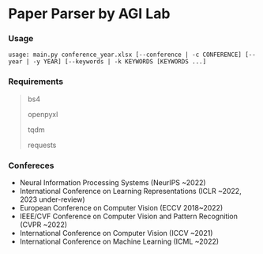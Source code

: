 # Paper Parser by AGI Lab

### Usage

`usage: main.py conference_year.xlsx [--conference | -c CONFERENCE] [--year | -y YEAR] [--keywords | -k KEYWORDS [KEYWORDS ...]`


### Requirements

> bs4
>
> openpyxl
>
> tqdm
>
> requests

### Confereces
- Neural Information Processing Systems (NeurIPS ~2022)
- International Conference on Learning Representations (ICLR ~2022, 2023 under-review)
- European Conference on Computer Vision (ECCV 2018~2022)
- IEEE/CVF Conference on Computer Vision and Pattern Recognition (CVPR ~2022)
- International Conference on Computer Vision (ICCV ~2021)
- International Conference on Machine Learning (ICML ~2022)
